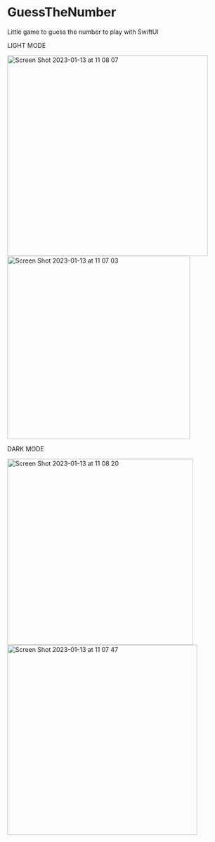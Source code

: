 # GuessTheNumber
Little game to guess the number to play with SwiftUI

LIGHT MODE

<img width="456" alt="Screen Shot 2023-01-13 at 11 08 07" src="https://user-images.githubusercontent.com/52407420/213119157-91b2e8e6-f747-4b91-bf59-3df314239531.png">

<img width="416" alt="Screen Shot 2023-01-13 at 11 07 03" src="https://user-images.githubusercontent.com/52407420/213119161-7ef46864-502f-4d52-a37f-40e5f20163b0.png">

DARK MODE

<img width="423" alt="Screen Shot 2023-01-13 at 11 08 20" src="https://user-images.githubusercontent.com/52407420/213119148-0dacf98c-cbae-47f8-8b95-dc27d2e02bfe.png">

<img width="432" alt="Screen Shot 2023-01-13 at 11 07 47" src="https://user-images.githubusercontent.com/52407420/213119160-51f68fec-c7d7-43a6-85ce-d637b0da5a7c.png">
